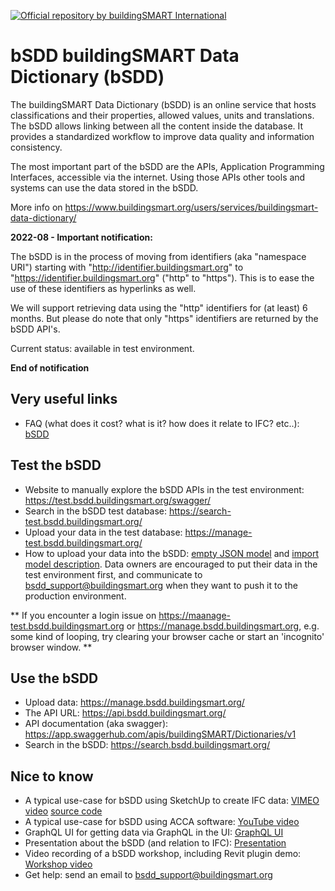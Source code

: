 [![Official repository by buildingSMART International](https://img.shields.io/badge/buildingSMART-Official%20Repository-orange.svg)](https://www.buildingsmart.org/)


# bSDD buildingSMART Data Dictionary (bSDD)
The buildingSMART Data Dictionary (bSDD) is an online service that hosts classifications and their properties, allowed values, units and translations. The bSDD allows linking between all the content inside the database. It provides a standardized workflow to improve data quality and information consistency.

The most important part of the bSDD are the APIs, Application Programming Interfaces, accessible via the internet. Using those APIs other tools and systems can use the data stored in the bSDD.

More info on https://www.buildingsmart.org/users/services/buildingsmart-data-dictionary/


**2022-08 - Important notification:**

The bSDD is in the process of moving from identifiers (aka "namespace URI") starting with "http://identifier.buildingsmart.org" to "https://identifier.buildingsmart.org" ("http" to "https"). This is to ease the use of these identifiers as hyperlinks as well.

We will support retrieving data using the "http" identifiers for (at least) 6 months. But please do note that only "https" identifiers are returned by the bSDD API's.

Current status: available in test environment.

**End of notification**

## Very useful links

 * FAQ (what does it cost? what is it? how does it relate to IFC? etc..): [bSDD](https://www.buildingsmart.org/users/services/buildingsmart-data-dictionary/)

## Test the bSDD
* Website to manually explore the bSDD APIs in the test environment: https://test.bsdd.buildingsmart.org/swagger/
* Search in the bSDD test database: https://search-test.bsdd.buildingsmart.org/
* Upload your data in the test database: https://manage-test.bsdd.buildingsmart.org/
* How to upload your data into the bSDD: [empty JSON model](https://github.com/buildingSMART/bSDD/blob/master/Model/Import%20Model/bsdd-import-model.json) and [import model description](https://github.com/buildingSMART/bSDD/blob/master/Model/Import%20Model/bSDD%20JSON%20import%20model.md).
Data owners are encouraged to put their data in the test environment first, and communicate to bsdd_support@buildingsmart.org when they want to push it to the production environment.

** If you encounter a login issue on https://maanage-test.bsdd.buildingsmart.org or https://manage.bsdd.buildingsmart.org, e.g. some kind of looping, try clearing your browser cache or start an 'incognito' browser window. **

## Use the bSDD
 * Upload data: https://manage.bsdd.buildingsmart.org/
 * The API URL: https://api.bsdd.buildingsmart.org/
 * API documentation (aka swagger): https://app.swaggerhub.com/apis/buildingSMART/Dictionaries/v1
 * Search in the bSDD: https://search.bsdd.buildingsmart.org/

## Nice to know
* A typical use-case for bSDD using SketchUp to create IFC data: [VIMEO video](https://vimeo.com/446417661/ff8b6605d3) [source code](https://github.com/DigiBase-VolkerWessels/SketchUp-bsDD-plugin)
* A typical use-case for bSDD using ACCA software: [YouTube video](https://www.youtube.com/watch?v=KTzJRJkisKk&ab_channel=ETIMInternational)
* GraphQL UI for getting data via GraphQL in the UI: [GraphQL UI](https://test.bsdd.buildingsmart.org/graphiql)
* Presentation about the bSDD (and relation to IFC): [Presentation](https://www.slideshare.net/berlotti/20200903-the-2020-buildingsmart-data-dictionary-prototype-bsdd)
* Video recording of a bSDD workshop, including Revit plugin demo: [Workshop video](https://app.box.com/s/lndnjrbx80n87eg1eq1zhhbqoz8hfmyz/file/720558204462 (start at 1.44.00))
* Get help: send an email to bsdd_support@buildingsmart.org


